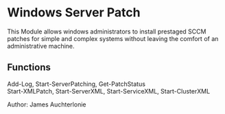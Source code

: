 # Windows Server Patch
This Module allows windows administrators to install prestaged SCCM patches for simple and complex systems without leaving the comfort of an administrative machine.


## Functions
Add-Log, Start-ServerPatching, Get-PatchStatus</br>
Start-XMLPatch, Start-ServerXML, Start-ServiceXML, Start-ClusterXML</br>

Author: James Auchterlonie</br>
</br>
